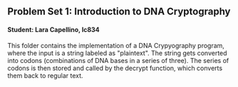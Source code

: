 ## Problem Set 1: Introduction to DNA Cryptography 

#### Student: Lara Capellino, lc834

This folder contains the implementation of a DNA Crypyography program, where the input is a string labeled as "plaintext". The string gets converted into codons (combinations of DNA bases in a series of three). The series of codons is then stored and called by the decrypt function, which converts them back to regular text.








